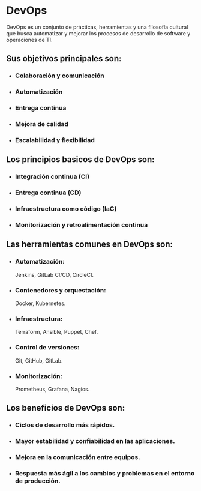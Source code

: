 # DevOps
DevOps es un conjunto de prácticas, herramientas y una filosofía cultural que busca automatizar y mejorar los procesos de desarrollo de software y operaciones de TI.
## Sus objetivos principales son:
- ### Colaboración y comunicación
- ### Automatización
- ### Entrega continua
- ### Mejora de calidad
- ### Escalabilidad y flexibilidad

## Los principios basicos de DevOps son:
- ### Integración continua (CI)
- ### Entrega continua (CD)
- ### Infraestructura como código (IaC)
- ### Monitorización y retroalimentación continua

## Las herramientas comunes en DevOps son:
- ### Automatización:
  Jenkins, GitLab CI/CD, CircleCI.
- ### Contenedores y orquestación:
  Docker, Kubernetes.
- ### Infraestructura:
  Terraform, Ansible, Puppet, Chef.
- ### Control de versiones:
  Git, GitHub, GitLab.
- ### Monitorización:
  Prometheus, Grafana, Nagios.

## Los beneficios de DevOps son:
- ### Ciclos de desarrollo más rápidos.
- ### Mayor estabilidad y confiabilidad en las aplicaciones.
- ### Mejora en la comunicación entre equipos.
- ### Respuesta más ágil a los cambios y problemas en el entorno de producción.
